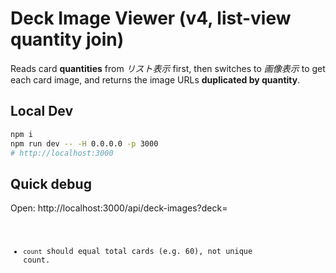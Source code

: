 # Deck Image Viewer (v4, list-view quantity join)

Reads card **quantities** from *リスト表示* first, then switches to *画像表示* to get each card image, and returns the image URLs **duplicated by quantity**.

## Local Dev
```bash
npm i
npm run dev -- -H 0.0.0.0 -p 3000
# http://localhost:3000
```

## Quick debug
Open: http://localhost:3000/api/deck-images?deck=<CODE>
- `count` should equal total cards (e.g. 60), not unique count.
